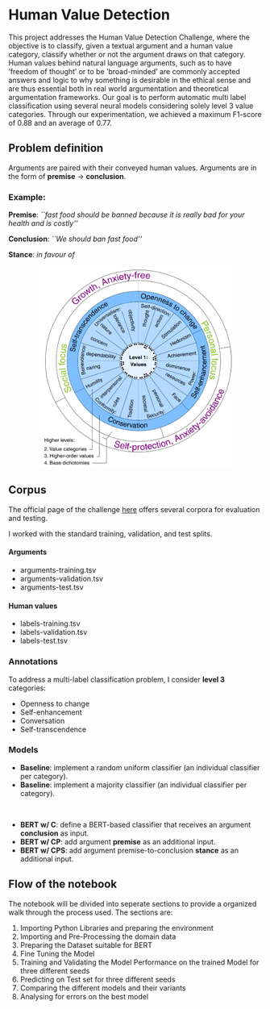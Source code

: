 # Human Value Detection
This project addresses the Human Value Detection Challenge, where the objective is to classify, given a textual argument and a human value category, classify whether or not the argument draws on that category. 
Human values behind natural language arguments, such as to have ’freedom of thought’ or to be ’broad-minded’ are commonly accepted answers and logic to why something is desirable in the ethical sense and are thus essential both in real world argumentation and theoretical argumentation frameworks. Our goal is to perform automatic multi label classification using several neural models considering solely level 3 value categories. Through our experimentation, we achieved a maximum F1-score of 0.88 and an average of 0.77.

## Problem definition

Arguments are paired with their conveyed human values.
Arguments are in the form of **premise** $\rightarrow$ **conclusion**.

### Example:

**Premise**: *``fast food should be banned because it is really bad for your health and is costly''*

**Conclusion**: *``We should ban fast food''*

**Stance**: *in favour of*

<center>
    <img src="images/human_values.png" alt="human values", style="width: 400px; height: 400px;"/>
</center>

## Corpus

The official page of the challenge [here](https://touche.webis.de/semeval23/touche23-web/) offers several corpora for evaluation and testing.

I worked with the standard training, validation, and test splits.

#### Arguments
* arguments-training.tsv
* arguments-validation.tsv
* arguments-test.tsv

#### Human values
* labels-training.tsv
* labels-validation.tsv
* labels-test.tsv

### Annotations

To address a multi-label classification problem, I consider **level 3** categories:

* Openness to change
* Self-enhancement
* Conversation
* Self-transcendence

### Models

* **Baseline**: implement a random uniform classifier (an individual classifier per category).
* **Baseline**: implement a majority classifier (an individual classifier per category).

<br/>

* **BERT w/ C**: define a BERT-based classifier that receives an argument **conclusion** as input.
* **BERT w/ CP**: add argument **premise** as an additional input.
* **BERT w/ CPS**: add argument premise-to-conclusion **stance** as an additional input.

## Flow of the notebook
The notebook will be divided into seperate sections to provide a organized walk through the process used. The sections are:

1. Importing Python Libraries and preparing the environment
2. Importing and Pre-Processing the domain data
3. Preparing the Dataset suitable for BERT
4. Fine Tuning the Model
5. Training and Validating the Model Performance on the trained Model for three different seeds
6. Predicting on Test set for three different seeds
7. Comparing the different models and their variants
8. Analysing for errors on the best model
